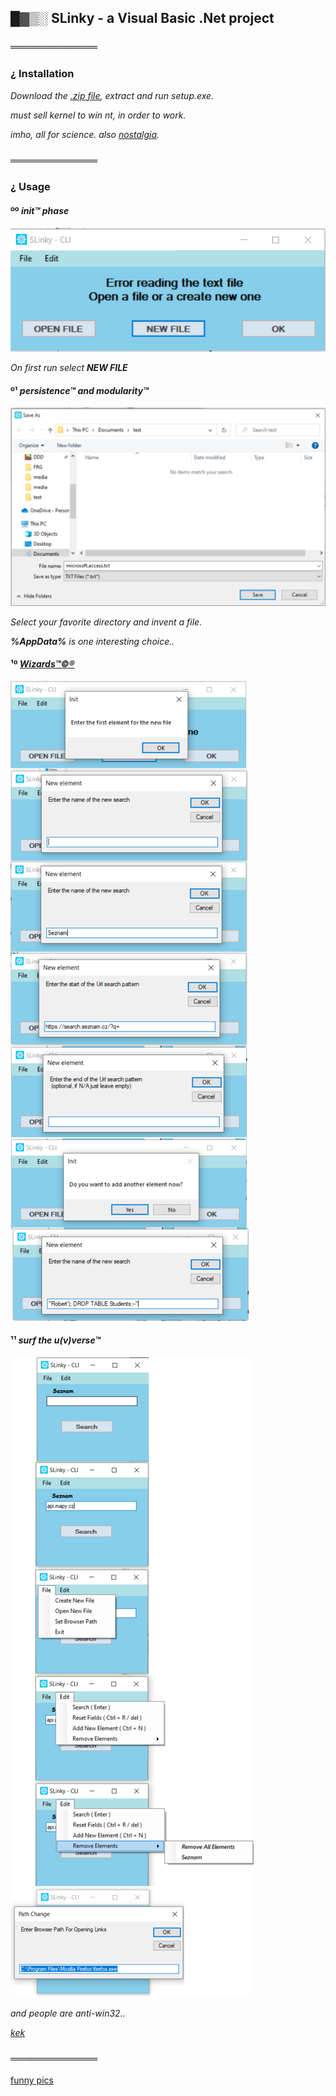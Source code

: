 ## █▓▒░ SLinky - a Visual Basic .Net project

### ════════════

### ¿ Installation

_Download the [.zip file](https://github.com/KayserSoze42/extend.io/releases/tag/0.0.1-slinky-cli), extract and run setup.exe._

_must sell kernel to win nt, in order to work._

_imho, all for science. also [nostalgia](https://winworldpc.com/product/microsoft-visual-bas/50)._


### ════════════

### ¿ Usage

#### ºº ___init™__ phase_

![init](https://github.com/KayserSoze42/extend.io/blob/main/src/SlinkySearch/VB.NET/guides/SLinky%20VB.NET/1.png/?raw=true)

_On first run select **NEW FILE**_

#### º¹ _persistence™ and modularity™_

![init](https://github.com/KayserSoze42/extend.io/blob/main/src/SlinkySearch/VB.NET/guides/SLinky%20VB.NET/2.png/?raw=true)

_Select your favorite directory and invent a file._

_**%AppData%** is one interesting choice.._

#### ¹º [_Wizards™©®_](https://learn.microsoft.com/en-us/previous-versions/windows/desktop/bb246410(v=vs.85))

![init](https://github.com/KayserSoze42/extend.io/blob/main/src/SlinkySearch/VB.NET/guides/SLinky%20VB.NET/3.png/?raw=true)

#### ¹¹ _surf the u(ν)verse™_

![init](https://github.com/KayserSoze42/extend.io/blob/main/src/SlinkySearch/VB.NET/guides/SLinky%20VB.NET/4.png/?raw=true)

_and people are anti-win32.._

[_kek_](https://en.wikipedia.org/wiki/Embrace,_extend,_and_extinguish)

### ════════════



[funny pics](https://en.wikipedia.org/wiki/Visual_Basic_(classic))
